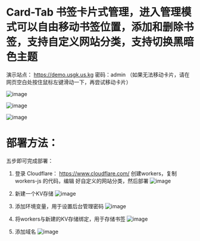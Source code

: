 # Card-Tab 书签卡片式管理，进入管理模式可以自由移动书签位置，添加和删除书签，支持自定义网站分类，支持切换黑暗色主题

演示站点： https://demo.usgk.us.kg    密码：admin  （如果无法移动卡片，请在网页空白处按住鼠标左键滑动一下，再尝试移动卡片）

![image](https://github.com/user-attachments/assets/27ed657c-5b88-4793-9c9d-76bb1ba93b81)

![image](https://github.com/user-attachments/assets/e8d49bee-7102-48b6-aabc-8722378302c3)

![image](https://github.com/user-attachments/assets/aff36d9a-4f02-443d-8d3b-f76f8bd41849)


# 部署方法：
五步即可完成部署：
1. 登录 Cloudflare：   https://www.cloudflare.com/  创建workers，复制workers-js 的代码，编辑
   好自定义的网站分类，然后部署
![image](https://github.com/user-attachments/assets/dc7996e6-2631-46d1-9c0c-c6999fc1e1ce)

2. 新建一个KV存储
![image](https://github.com/user-attachments/assets/706a7735-b47a-4f66-bdb4-827c38be692b)

3. 添加环境变量，用于设置后台管理密码
![image](https://github.com/user-attachments/assets/532dcb8f-dc30-4ca9-aac9-21ef546bf367)

4. 将workers与新建的KV存储绑定，用于存储书签
![image](https://github.com/user-attachments/assets/9b166809-5b1e-451e-be99-253f6e60be54)

5. 添加域名
![image](https://github.com/user-attachments/assets/4f23eab6-e94c-49b1-9198-3c8e05dffa8a)
